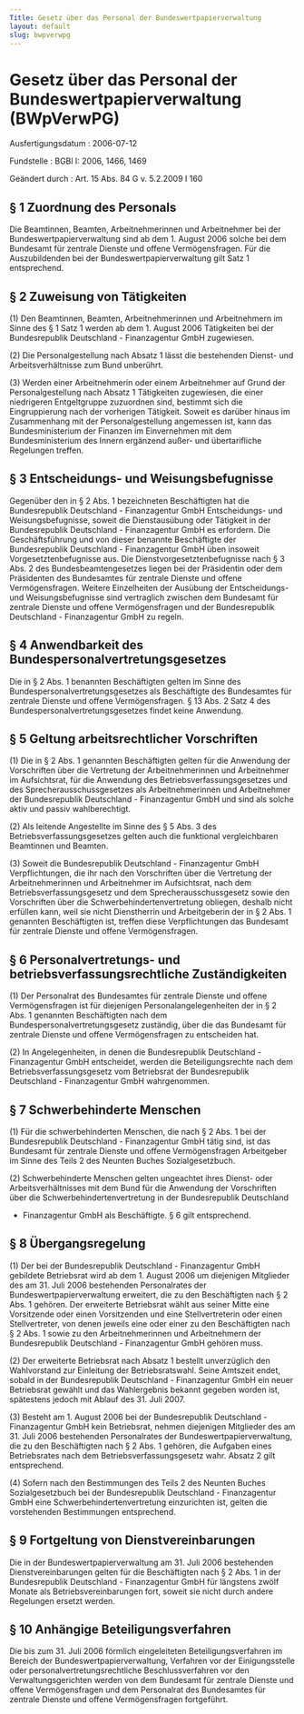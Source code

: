 ```yaml
---
Title: Gesetz über das Personal der Bundeswertpapierverwaltung
layout: default
slug: bwpverwpg
---
```


# Gesetz über das Personal der Bundeswertpapierverwaltung (BWpVerwPG)

Ausfertigungsdatum
:   2006-07-12

Fundstelle
:   BGBl I: 2006, 1466, 1469

Geändert durch
:   Art. 15 Abs. 84 G v. 5.2.2009 I 160



## § 1 Zuordnung des Personals

Die Beamtinnen, Beamten, Arbeitnehmerinnen und Arbeitnehmer bei der
Bundeswertpapierverwaltung sind ab dem 1. August 2006 solche bei dem
Bundesamt für zentrale Dienste und offene Vermögensfragen. Für die
Auszubildenden bei der Bundeswertpapierverwaltung gilt Satz 1
entsprechend.


## § 2 Zuweisung von Tätigkeiten

(1) Den Beamtinnen, Beamten, Arbeitnehmerinnen und Arbeitnehmern im
Sinne des § 1 Satz 1 werden ab dem 1. August 2006 Tätigkeiten bei der
Bundesrepublik Deutschland - Finanzagentur GmbH zugewiesen.

(2) Die Personalgestellung nach Absatz 1 lässt die bestehenden Dienst-
und Arbeitsverhältnisse zum Bund unberührt.

(3) Werden einer Arbeitnehmerin oder einem Arbeitnehmer auf Grund der
Personalgestellung nach Absatz 1 Tätigkeiten zugewiesen, die einer
niedrigeren Entgeltgruppe zuzuordnen sind, bestimmt sich die
Eingruppierung nach der vorherigen Tätigkeit. Soweit es darüber hinaus
im Zusammenhang mit der Personalgestellung angemessen ist, kann das
Bundesministerium der Finanzen im Einvernehmen mit dem
Bundesministerium des Innern ergänzend außer- und übertarifliche
Regelungen treffen.


## § 3 Entscheidungs- und Weisungsbefugnisse

Gegenüber den in § 2 Abs. 1 bezeichneten Beschäftigten hat die
Bundesrepublik Deutschland - Finanzagentur GmbH Entscheidungs- und
Weisungsbefugnisse, soweit die Dienstausübung oder Tätigkeit in der
Bundesrepublik Deutschland - Finanzagentur GmbH es erfordern. Die
Geschäftsführung und von dieser benannte Beschäftigte der
Bundesrepublik Deutschland - Finanzagentur GmbH üben insoweit
Vorgesetztenbefugnisse aus. Die Dienstvorgesetztenbefugnisse nach § 3
Abs. 2 des Bundesbeamtengesetzes liegen bei der Präsidentin oder dem
Präsidenten des Bundesamtes für zentrale Dienste und offene
Vermögensfragen. Weitere Einzelheiten der Ausübung der Entscheidungs-
und Weisungsbefugnisse sind vertraglich zwischen dem Bundesamt für
zentrale Dienste und offene Vermögensfragen und der Bundesrepublik
Deutschland - Finanzagentur GmbH zu regeln.


## § 4 Anwendbarkeit des Bundespersonalvertretungsgesetzes

Die in § 2 Abs. 1 benannten Beschäftigten gelten im Sinne des
Bundespersonalvertretungsgesetzes als Beschäftigte des Bundesamtes für
zentrale Dienste und offene Vermögensfragen. § 13 Abs. 2 Satz 4 des
Bundespersonalvertretungsgesetzes findet keine Anwendung.


## § 5 Geltung arbeitsrechtlicher Vorschriften

(1) Die in § 2 Abs. 1 genannten Beschäftigten gelten für die Anwendung
der Vorschriften über die Vertretung der Arbeitnehmerinnen und
Arbeitnehmer im Aufsichtsrat, für die Anwendung des
Betriebsverfassungsgesetzes und des Sprecherausschussgesetzes als
Arbeitnehmerinnen und Arbeitnehmer der Bundesrepublik Deutschland -
Finanzagentur GmbH und sind als solche aktiv und passiv
wahlberechtigt.

(2) Als leitende Angestellte im Sinne des § 5 Abs. 3 des
Betriebsverfassungsgesetzes gelten auch die funktional vergleichbaren
Beamtinnen und Beamten.

(3) Soweit die Bundesrepublik Deutschland - Finanzagentur GmbH
Verpflichtungen, die ihr nach den Vorschriften über die Vertretung der
Arbeitnehmerinnen und Arbeitnehmer im Aufsichtsrat, nach dem
Betriebsverfassungsgesetz und dem Sprecherausschussgesetz sowie den
Vorschriften über die Schwerbehindertenvertretung obliegen, deshalb
nicht erfüllen kann, weil sie nicht Dienstherrin und Arbeitgeberin der
in § 2 Abs. 1 genannten Beschäftigten ist, treffen diese
Verpflichtungen das Bundesamt für zentrale Dienste und offene
Vermögensfragen.


## § 6 Personalvertretungs- und betriebsverfassungsrechtliche Zuständigkeiten

(1) Der Personalrat des Bundesamtes für zentrale Dienste und offene
Vermögensfragen ist für diejenigen Personalangelegenheiten der in § 2
Abs. 1 genannten Beschäftigten nach dem
Bundespersonalvertretungsgesetz zuständig, über die das Bundesamt für
zentrale Dienste und offene Vermögensfragen zu entscheiden hat.

(2) In Angelegenheiten, in denen die Bundesrepublik Deutschland -
Finanzagentur GmbH entscheidet, werden die Beteiligungsrechte nach dem
Betriebsverfassungsgesetz vom Betriebsrat der Bundesrepublik
Deutschland - Finanzagentur GmbH wahrgenommen.


## § 7 Schwerbehinderte Menschen

(1) Für die schwerbehinderten Menschen, die nach § 2 Abs. 1 bei der
Bundesrepublik Deutschland - Finanzagentur GmbH tätig sind, ist das
Bundesamt für zentrale Dienste und offene Vermögensfragen Arbeitgeber
im Sinne des Teils 2 des Neunten Buches Sozialgesetzbuch.

(2) Schwerbehinderte Menschen gelten ungeachtet ihres Dienst- oder
Arbeitsverhältnisses mit dem Bund für die Anwendung der Vorschriften
über die Schwerbehindertenvertretung in der Bundesrepublik Deutschland
- Finanzagentur GmbH als Beschäftigte. § 6 gilt entsprechend.


## § 8 Übergangsregelung

(1) Der bei der Bundesrepublik Deutschland - Finanzagentur GmbH
gebildete Betriebsrat wird ab dem 1. August 2006 um diejenigen
Mitglieder des am 31. Juli 2006 bestehenden Personalrates der
Bundeswertpapierverwaltung erweitert, die zu den Beschäftigten nach §
2 Abs. 1 gehören. Der erweiterte Betriebsrat wählt aus seiner Mitte
eine Vorsitzende oder einen Vorsitzenden und eine Stellvertreterin
oder einen Stellvertreter, von denen jeweils eine oder einer zu den
Beschäftigten nach § 2 Abs. 1 sowie zu den Arbeitnehmerinnen und
Arbeitnehmern der Bundesrepublik Deutschland - Finanzagentur GmbH
gehören muss.

(2) Der erweiterte Betriebsrat nach Absatz 1 bestellt unverzüglich den
Wahlvorstand zur Einleitung der Betriebsratswahl. Seine Amtszeit
endet, sobald in der Bundesrepublik Deutschland - Finanzagentur GmbH
ein neuer Betriebsrat gewählt und das Wahlergebnis bekannt gegeben
worden ist, spätestens jedoch mit Ablauf des 31. Juli 2007.

(3) Besteht am 1. August 2006 bei der Bundesrepublik Deutschland -
Finanzagentur GmbH kein Betriebsrat, nehmen diejenigen Mitglieder des
am 31. Juli 2006 bestehenden Personalrates der
Bundeswertpapierverwaltung, die zu den Beschäftigten nach § 2 Abs. 1
gehören, die Aufgaben eines Betriebsrates nach dem
Betriebsverfassungsgesetz wahr. Absatz 2 gilt entsprechend.

(4) Sofern nach den Bestimmungen des Teils 2 des Neunten Buches
Sozialgesetzbuch bei der Bundesrepublik Deutschland - Finanzagentur
GmbH eine Schwerbehindertenvertretung einzurichten ist, gelten die
vorstehenden Bestimmungen entsprechend.


## § 9 Fortgeltung von Dienstvereinbarungen

Die in der Bundeswertpapierverwaltung am 31. Juli 2006 bestehenden
Dienstvereinbarungen gelten für die Beschäftigten nach § 2 Abs. 1 in
der Bundesrepublik Deutschland - Finanzagentur GmbH für längstens
zwölf Monate als Betriebsvereinbarungen fort, soweit sie nicht durch
andere Regelungen ersetzt werden.


## § 10 Anhängige Beteiligungsverfahren

Die bis zum 31. Juli 2006 förmlich eingeleiteten Beteiligungsverfahren
im Bereich der Bundeswertpapierverwaltung, Verfahren vor der
Einigungsstelle oder personalvertretungsrechtliche Beschlussverfahren
vor den Verwaltungsgerichten werden von dem Bundesamt für zentrale
Dienste und offene Vermögensfragen und dem Personalrat des Bundesamtes
für zentrale Dienste und offene Vermögensfragen fortgeführt.


